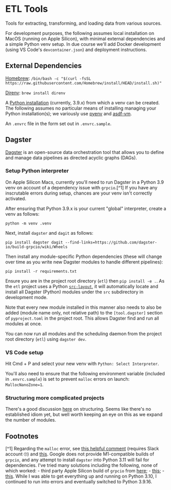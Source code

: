 # ETL Tools

Tools for extracting, transforming, and loading data from various sources.

For development purposes, the following assumes local installation on MacOS (running on Apple Silicon), with minimal external dependencies and a simple Python venv setup.  In due course we'll add Docker development (using VS Code's `devcontainer.json`) and deployment instructions.

## External Dependencies

[Homebrew](https://brew.sh/): `/bin/bash -c "$(curl -fsSL https://raw.githubusercontent.com/Homebrew/install/HEAD/install.sh)"`

[Direnv](https://direnv.net/): `brew install direnv`

A [Python installation](https://www.python.org/) (currently, 3.9.x) from which a venv can be created.  The following assumes no particular means of installing managing your Python installation(s); we variously use [pyenv](https://github.com/pyenv/pyenv) and [asdf-vm](https://asdf-vm.com/).

An `.envrc` file in the form set out in `.envrc.sample`.

## Dagster

[Dagster](https://dagster.io/) is an open-source data orchestration tool that allows you to define and manage data pipelines as directed acyclic graphs (DAGs).

### Setup Python interpreter

On Apple Silicon Macs, currently you'll need to run Dagster in a Python 3.9 venv on account of a dependency issue with `grpcio`.[^1]  If you have any inscrutable errors during setup, chances are your venv isn't correctly activated.

After ensuring that Python 3.9.x is your current "global" interpreter, create a venv as follows:

`python -m venv .venv`

Next, install `dagster` and `dagit` as follows:

`pip install dagster dagit --find-links=https://github.com/dagster-io/build-grpcio/wiki/Wheels`

Then install any module-specific Python dependencies (these will change over time as you write new Dagster modules to handle different pipelines):

`pip install -r requirements.txt`

Ensure you are in the project root directory (`etl`) then `pip install -e .`.  As the `etl` project uses a Python [`src-layout`](https://packaging.python.org/en/latest/discussions/src-layout-vs-flat-layout/), it will automatically locate and install all Dagster (Python) modules under the `src` subdirectory in development mode.

Note that every new module installed in this manner also needs to also be added (module name only, not relative path) to the `[tool.dagster]` section of `pyproject.toml` in the project root.  This allows Dagster find and run all modules at once.

You can now run all modules and the scheduling daemon from the project root directory (`etl`) using `dagster dev`.

### VS Code setup

Hit Cmd + P and select your new venv with `Python: Select Interpreter`.

You'll also need to ensure that the following environment variable (included in `.envrc.sample`) is set to prevent `malloc` errors on launch: `MallocNanoZone=1`.

### Structuring more complicated projects

There's a good discussion [here](https://github.com/dagster-io/dagster/discussions/8972) on structuring.  Seems like there's no established idiom yet, but well worth keeping an eye on this as we expand the number of modules.

## Footnotes

[^1] Regarding the `malloc` error, see [this helpful comment](https://dagster.slack.com/archives/C01U954MEER/p1671369474024709?thread_ts=1670866987.341699&cid=C01U954MEER) (requires Slack account 🙄) and [this](https://github.com/electron/electron/commit/192a7fad0d548d1883c58bdf95ab7a2ff1391881). Google does not provide M1-compatible builds of `grpcio`, and any attempt to install `dagster` into Python 3.11 will fail for dependencies.  I've tried many solutions including the following, none of which worked: - third party Apple Silicon build of `grpcio` from [here](https://github.com/pietrodn/grpcio-mac-arm-build/releases); - [this](https://github.com/grpc/grpc/issues/25082); - [this](https://stackoverflow.com/questions/66640705/how-can-i-install-grpcio-on-an-apple-m1-silicon-laptop).  While I was able to get everything up and running on Python 3.10, I continued to run into errors and eventually switched to Python 3.9.16.
